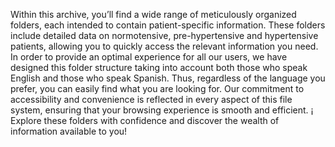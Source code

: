 Within this archive, you’ll find a wide range of meticulously organized folders, each intended to contain patient-specific information. These folders include detailed data on normotensive, pre-hypertensive and hypertensive patients, allowing you to quickly access the relevant information you need. In order to provide an optimal experience for all our users, we have designed this folder structure taking into account both those who speak English and those who speak Spanish. Thus, regardless of the language you prefer, you can easily find what you are looking for. Our commitment to accessibility and convenience is reflected in every aspect of this file system, ensuring that your browsing experience is smooth and efficient. ¡ Explore these folders with confidence and discover the wealth of information available to you!
